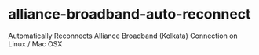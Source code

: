 # alliance-broadband-auto-reconnect
Automatically Reconnects Alliance Broadband (Kolkata) Connection on Linux / Mac OSX
